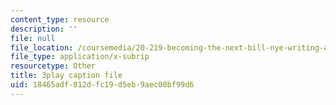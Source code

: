 ```yaml
---
content_type: resource
description: ''
file: null
file_location: /coursemedia/20-219-becoming-the-next-bill-nye-writing-and-hosting-the-educational-show-january-iap-2015/18465adf812dfc19d5eb9aec00bf99d6_ZMe7jSsPmW4.srt
file_type: application/x-subrip
resourcetype: Other
title: 3play caption file
uid: 18465adf-812d-fc19-d5eb-9aec00bf99d6
---
```

